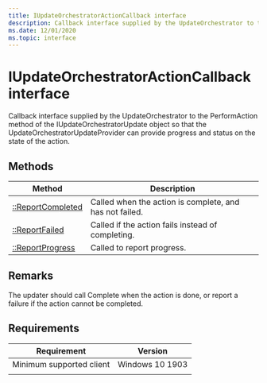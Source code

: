 ```yaml
---
title: IUpdateOrchestratorActionCallback interface
description: Callback interface supplied by the UpdateOrchestrator to the PerformAction method of the IUpdateOrchestratorUpdate object so that the UpdateOrchestratorUpdateProvider can provide progress and status on the state of the action.
ms.date: 12/01/2020
ms.topic: interface
---
```


# IUpdateOrchestratorActionCallback interface

Callback interface supplied by the UpdateOrchestrator to the PerformAction method of the IUpdateOrchestratorUpdate object so that the UpdateOrchestratorUpdateProvider can provide progress and status on the state of the action. 

## Methods

|Method | Description |
|---|---|
|[::ReportCompleted](iupdateorchestratoractioncallback-reportcompleted.md) | Called when the action is complete, and has not failed.  |
|[::ReportFailed](iupdateorchestratoractioncallback-reportfailed.md) | Called if the action fails instead of completing.  |
|[::ReportProgress](iupdateorchestratoractioncallback-reportprogress.md) | Called to report progress.  |

## Remarks
The updater should call Complete when the action is done, or report a failure if the action cannot be completed.

## Requirements

| Requirement | Version |
|---|---|
| Minimum supported client | Windows 10 1903 |
|   |   |